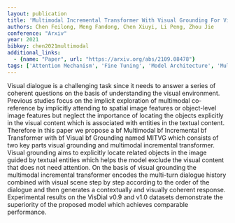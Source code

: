 ```yaml
---
layout: publication
title: 'Multimodal Incremental Transformer With Visual Grounding For Visual Dialogue Generation'
authors: Chen Feilong, Meng Fandong, Chen Xiuyi, Li Peng, Zhou Jie
conference: "Arxiv"
year: 2021
bibkey: chen2021multimodal
additional_links:
  - {name: "Paper", url: "https://arxiv.org/abs/2109.08478"}
tags: ['Attention Mechanism', 'Fine Tuning', 'Model Architecture', 'Multimodal Models', 'Pretraining Methods', 'Transformer']
---
```

Visual dialogue is a challenging task since it needs to answer a series of coherent questions on the basis of understanding the visual environment. Previous studies focus on the implicit exploration of multimodal co-reference by implicitly attending to spatial image features or object-level image features but neglect the importance of locating the objects explicitly in the visual content which is associated with entities in the textual content. Therefore in this paper we propose a bf Multimodal bf Incremental bf Transformer with bf Visual bf Grounding named MITVG which consists of two key parts visual grounding and multimodal incremental transformer. Visual grounding aims to explicitly locate related objects in the image guided by textual entities which helps the model exclude the visual content that does not need attention. On the basis of visual grounding the multimodal incremental transformer encodes the multi-turn dialogue history combined with visual scene step by step according to the order of the dialogue and then generates a contextually and visually coherent response. Experimental results on the VisDial v0.9 and v1.0 datasets demonstrate the superiority of the proposed model which achieves comparable performance.
